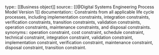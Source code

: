 type:: [[Business object]]
source:: [[@Digital Systems Engineering Process Model Version 1]]
documentation:: Constraints from all applicable life cycle processes, including implementation constraints, integration constraints, verification constraints, transition constraints, validation constraints, operation constraints, maintenance constraints, and disposal constraints.
synonyms:: operation constraint, cost constraint, schedule constraint, technical constraint, integration constraint, validation constraint, implementation constraint, verification constraint, maintenance constraint, disposal constraint, transition constraint.
